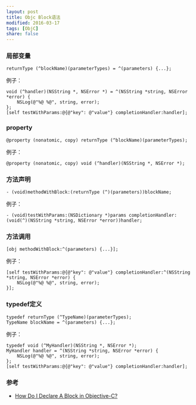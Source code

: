 ```yaml
---
layout: post
title: Objc Block语法
modified: 2016-03-17
tags: [ObjC]
share: false
---
```




### 局部变量

```objc
returnType (^blockName)(parameterTypes) = ^(parameters) {...};
```

例子：

```objc
void (^handler)(NSString *, NSError *) = ^(NSString *string, NSError *error) {
    NSLog(@"%@ %@", string, error);
};
[self testWithParams:@{@"key": @"value"} completionHandler:handler];
```
    
### property

```objc
@property (nonatomic, copy) returnType (^blockName)(parameterTypes);
```
    
例子：

```objc
@property (nonatomic, copy) void (^handler)(NSString *, NSError *);
```
    
### 方法声明

```objc
- (void)methodWithBlock:(returnType (^)(parameters))blockName;
```
    
例子：

```objc
- (void)testWithParams:(NSDictionary *)params completionHandler:(void(^)(NSString *string, NSError *error))handler;
```
    
### 方法调用

```objc
[obj methodWithBlock:^(parameters) {...}];
```
    
例子：

```objc
[self testWithParams:@{@"key": @"value"} completionHandler:^(NSString *string, NSError *error) {
    NSLog(@"%@ %@", string, error);
}];
```
    
### typedef定义

```objc
typedef returnType (^TypeName)(parameterTypes);
TypeName blockName = ^(parameters) {...};
```
    
例子：

```objc
typedef void (^MyHandler)(NSString *, NSError *);
MyHandler handler = ^(NSString *string, NSError *error) {
    NSLog(@"%@ %@", string, error);
};
[self testWithParams:@{@"key": @"value"} completionHandler:handler];
```
    
### 参考

* [How Do I Declare A Block in Objective-C?](http://fuckingblocksyntax.com/)